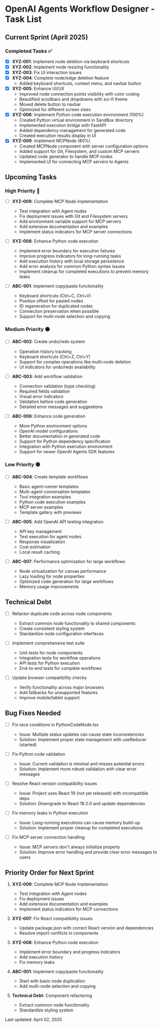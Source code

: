 # OpenAI Agents Workflow Designer - Task List

## Current Sprint (April 2025)

### Completed Tasks ✅

- [x] **XYZ-001**: Implement node deletion via keyboard shortcuts
- [x] **XYZ-002**: Implement node resizing functionality
- [x] **XYZ-003**: Fix UI interaction issues
- [x] **XYZ-004**: Complete node/edge deletion feature
  - Added keyboard shortcuts, context menu, and navbar button
- [x] **XYZ-005**: Enhance UI/UX
  - Improved node connection points visibility with color coding
  - Beautified scrollbars and dropdowns with sci-fi theme
  - Moved delete button to navbar
  - Optimized for different screen sizes
- [x] **XYZ-006**: Implement Python code execution environment (100%)
  - Created Python virtual environment in SandBox directory
  - Implemented execution bridge with FastAPI
  - Added dependency management for generated code
  - Created execution results display in UI
- [x] **XYZ-009**: Implement MCPNode (80%)
  - Created MCPNode component with server configuration options
  - Added support for Git, Filesystem, and custom MCP servers
  - Updated code generator to handle MCP nodes
  - Implemented UI for connecting MCP servers to Agents

## Upcoming Tasks

### High Priority 🔴

- [ ] **XYZ-009**: Complete MCP Node implementation
  - Test integration with Agent nodes
  - Fix deployment issues with Git and Filesystem servers
  - Add environment variable support for MCP servers
  - Add extensive documentation and examples
  - Implement status indicators for MCP server connections

- [ ] **XYZ-008**: Enhance Python code execution
  - Implement error boundary for execution failures
  - Improve progress indicators for long-running tasks
  - Add execution history with local storage persistence
  - Add error analysis for common Python syntax issues
  - Implement cleanup for completed executions to prevent memory leaks

- [ ] **ABC-001**: Implement copy/paste functionality
  - Keyboard shortcuts (Ctrl+C, Ctrl+V)
  - Position offset for pasted nodes
  - ID regeneration for duplicated nodes
  - Connection preservation when possible
  - Support for multi-node selection and copying

### Medium Priority 🟠

- [ ] **ABC-002**: Create undo/redo system
  - Operation history tracking
  - Keyboard shortcuts (Ctrl+Z, Ctrl+Y)
  - Support for complex operations like multi-node deletion
  - UI indicators for undo/redo availability

- [ ] **ABC-003**: Add workflow validation
  - Connection validation (type checking)
  - Required fields validation
  - Visual error indicators
  - Validation before code generation
  - Detailed error messages and suggestions

- [ ] **ABC-006**: Enhance code generation
  - More Python environment options
  - OpenAI model configurations
  - Better documentation in generated code
  - Support for Python dependency specification
  - Integration with Python execution environment
  - Support for newer OpenAI Agents SDK features

### Low Priority 🟢

- [ ] **ABC-004**: Create template workflows
  - Basic agent-runner templates
  - Multi-agent conversation templates
  - Tool integration examples
  - Python code execution examples
  - MCP server examples
  - Template gallery with previews

- [ ] **ABC-005**: Add OpenAI API testing integration
  - API key management
  - Test execution for agent nodes
  - Response visualization
  - Cost estimation
  - Local result caching

- [ ] **ABC-007**: Performance optimization for large workflows
  - Node virtualization for canvas performance
  - Lazy loading for node properties
  - Optimized code generation for large workflows
  - Memory usage improvements

## Technical Debt

- [ ] Refactor duplicate code across node components
  - Extract common node functionality to shared components
  - Create consistent styling system
  - Standardize node configuration interfaces

- [ ] Implement comprehensive test suite
  - Unit tests for node components
  - Integration tests for workflow operations
  - API tests for Python execution
  - End-to-end tests for complete workflows

- [ ] Update browser compatibility checks
  - Verify functionality across major browsers
  - Add fallbacks for unsupported features
  - Improve mobile/tablet support

## Bug Fixes Needed

- [ ] Fix race conditions in PythonCodeNode.tsx
  - Issue: Multiple status updates can cause state inconsistencies
  - Solution: Implement proper state management with useReducer (started)

- [ ] Fix Python code validation
  - Issue: Current validation is minimal and misses potential errors
  - Solution: Implement more robust validation with clear error messages

- [ ] Resolve React version compatibility issues
  - Issue: Project uses React 19 (not yet released) with incompatible deps
  - Solution: Downgrade to React 18.2.0 and update dependencies

- [ ] Fix memory leaks in Python execution
  - Issue: Long-running executions can cause memory build-up
  - Solution: Implement proper cleanup for completed executions

- [ ] Fix MCP server connection handling
  - Issue: MCP servers don't always initialize properly
  - Solution: Improve error handling and provide clear error messages to users

## Priority Order for Next Sprint

1. **XYZ-009**: Complete MCP Node implementation
   - Test integration with Agent nodes
   - Fix deployment issues
   - Add extensive documentation and examples
   - Implement status indicators for MCP connections

2. **XYZ-007**: Fix React compatibility issues
   - Update package.json with correct React version and dependencies
   - Resolve import conflicts in components

3. **XYZ-008**: Enhance Python code execution
   - Implement error boundary and progress indicators
   - Add execution history
   - Fix memory leaks

4. **ABC-001**: Implement copy/paste functionality
   - Start with basic node duplication
   - Add multi-node selection and copying

5. **Technical Debt**: Component refactoring
   - Extract common node functionality
   - Standardize styling system

Last updated: April 02, 2025